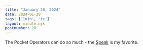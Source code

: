 ```yaml
---
title: "January 28, 2024"
date: 2024-01-28
tags: ['1min', 'te']
layout: minute.njk
postnumber: 28
---
```



The Pocket Operators can do so much - the [Speak](https://teenage.engineering/store/po-35/) is my favorite. 




